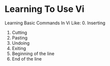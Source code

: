 # Learning To Use Vi
Learning Basic Commands In Vi Like:
0. Inserting
1. Cutting
2. Pasting
3. Undoing
4. Exiting
5. Beginning of the line
6. End of the line
